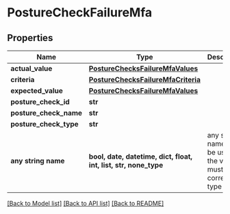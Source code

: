 # PostureCheckFailureMfa


## Properties
Name | Type | Description | Notes
------------ | ------------- | ------------- | -------------
**actual_value** | [**PostureChecksFailureMfaValues**](PostureChecksFailureMfaValues.md) |  | 
**criteria** | [**PostureChecksFailureMfaCriteria**](PostureChecksFailureMfaCriteria.md) |  | 
**expected_value** | [**PostureChecksFailureMfaValues**](PostureChecksFailureMfaValues.md) |  | 
**posture_check_id** | **str** |  | 
**posture_check_name** | **str** |  | 
**posture_check_type** | **str** |  | 
**any string name** | **bool, date, datetime, dict, float, int, list, str, none_type** | any string name can be used but the value must be the correct type | [optional]

[[Back to Model list]](../README.md#documentation-for-models) [[Back to API list]](../README.md#documentation-for-api-endpoints) [[Back to README]](../README.md)


